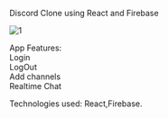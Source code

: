 Discord Clone using React and Firebase


![1](https://user-images.githubusercontent.com/23708468/113265984-67183700-92dd-11eb-9a98-a6b06039b918.png)


App Features:<br>
  Login<br>
  LogOut<br>
  Add channels<br>
  Realtime Chat<br>


 
Technologies used: React,Firebase.
